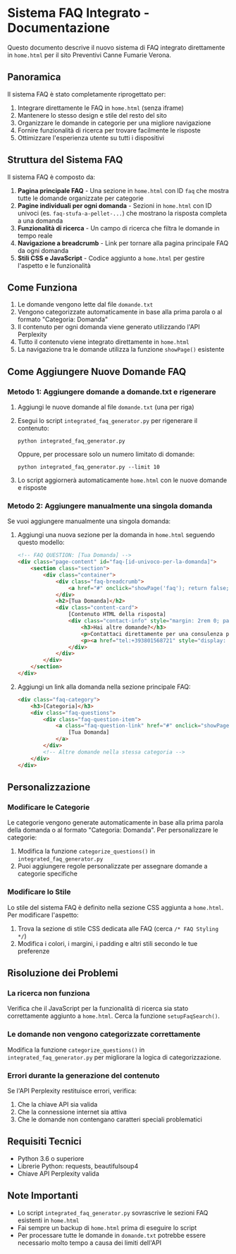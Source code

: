 # Sistema FAQ Integrato - Documentazione

Questo documento descrive il nuovo sistema di FAQ integrato direttamente in `home.html` per il sito Preventivi Canne Fumarie Verona.

## Panoramica

Il sistema FAQ è stato completamente riprogettato per:
1. Integrare direttamente le FAQ in `home.html` (senza iframe)
2. Mantenere lo stesso design e stile del resto del sito
3. Organizzare le domande in categorie per una migliore navigazione
4. Fornire funzionalità di ricerca per trovare facilmente le risposte
5. Ottimizzare l'esperienza utente su tutti i dispositivi

## Struttura del Sistema FAQ

Il sistema FAQ è composto da:

1. **Pagina principale FAQ** - Una sezione in `home.html` con ID `faq` che mostra tutte le domande organizzate per categorie
2. **Pagine individuali per ogni domanda** - Sezioni in `home.html` con ID univoci (es. `faq-stufa-a-pellet-...`) che mostrano la risposta completa a una domanda
3. **Funzionalità di ricerca** - Un campo di ricerca che filtra le domande in tempo reale
4. **Navigazione a breadcrumb** - Link per tornare alla pagina principale FAQ da ogni domanda
5. **Stili CSS e JavaScript** - Codice aggiunto a `home.html` per gestire l'aspetto e le funzionalità

## Come Funziona

1. Le domande vengono lette dal file `domande.txt`
2. Vengono categorizzate automaticamente in base alla prima parola o al formato "Categoria: Domanda"
3. Il contenuto per ogni domanda viene generato utilizzando l'API Perplexity
4. Tutto il contenuto viene integrato direttamente in `home.html`
5. La navigazione tra le domande utilizza la funzione `showPage()` esistente

## Come Aggiungere Nuove Domande FAQ

### Metodo 1: Aggiungere domande a domande.txt e rigenerare

1. Aggiungi le nuove domande al file `domande.txt` (una per riga)
2. Esegui lo script `integrated_faq_generator.py` per rigenerare il contenuto:
   ```
   python integrated_faq_generator.py
   ```
   
   Oppure, per processare solo un numero limitato di domande:
   ```
   python integrated_faq_generator.py --limit 10
   ```

3. Lo script aggiornerà automaticamente `home.html` con le nuove domande e risposte

### Metodo 2: Aggiungere manualmente una singola domanda

Se vuoi aggiungere manualmente una singola domanda:

1. Aggiungi una nuova sezione per la domanda in `home.html` seguendo questo modello:
   ```html
   <!-- FAQ QUESTION: [Tua Domanda] -->
   <div class="page-content" id="faq-[id-univoco-per-la-domanda]">
       <section class="section">
           <div class="container">
               <div class="faq-breadcrumb">
                   <a href="#" onclick="showPage('faq'); return false;">← Torna alle Domande Frequenti</a>
               </div>
               <h2>[Tua Domanda]</h2>
               <div class="content-card">
                   [Contenuto HTML della risposta]
                   <div class="contact-info" style="margin: 2rem 0; padding: 1rem; background-color: #f8f9fa; border-radius: 8px; border-left: 4px solid #1e3c72;">
                       <h3>Hai altre domande?</h3>
                       <p>Contattaci direttamente per una consulenza personalizzata:</p>
                       <p><a href="tel:+393801568721" style="display: inline-block; margin-top: 0.5rem; padding: 0.5rem 1rem; background-color: #1e3c72; color: white; text-decoration: none; border-radius: 4px; font-weight: bold;">📞 Chiama Ora: 380 156 8721</a></p>
                   </div>
               </div>
           </div>
       </section>
   </div>
   ```

2. Aggiungi un link alla domanda nella sezione principale FAQ:
   ```html
   <div class="faq-category">
       <h3>[Categoria]</h3>
       <div class="faq-questions">
           <div class="faq-question-item">
               <a class="faq-question-link" href="#" onclick="showPage('faq-[id-univoco-per-la-domanda]'); return false;">
                   [Tua Domanda]
               </a>
           </div>
           <!-- Altre domande nella stessa categoria -->
       </div>
   </div>
   ```

## Personalizzazione

### Modificare le Categorie

Le categorie vengono generate automaticamente in base alla prima parola della domanda o al formato "Categoria: Domanda". Per personalizzare le categorie:

1. Modifica la funzione `categorize_questions()` in `integrated_faq_generator.py`
2. Puoi aggiungere regole personalizzate per assegnare domande a categorie specifiche

### Modificare lo Stile

Lo stile del sistema FAQ è definito nella sezione CSS aggiunta a `home.html`. Per modificare l'aspetto:

1. Trova la sezione di stile CSS dedicata alle FAQ (cerca `/* FAQ Styling */`)
2. Modifica i colori, i margini, i padding e altri stili secondo le tue preferenze

## Risoluzione dei Problemi

### La ricerca non funziona

Verifica che il JavaScript per la funzionalità di ricerca sia stato correttamente aggiunto a `home.html`. Cerca la funzione `setupFaqSearch()`.

### Le domande non vengono categorizzate correttamente

Modifica la funzione `categorize_questions()` in `integrated_faq_generator.py` per migliorare la logica di categorizzazione.

### Errori durante la generazione del contenuto

Se l'API Perplexity restituisce errori, verifica:
1. Che la chiave API sia valida
2. Che la connessione internet sia attiva
3. Che le domande non contengano caratteri speciali problematici

## Requisiti Tecnici

- Python 3.6 o superiore
- Librerie Python: requests, beautifulsoup4
- Chiave API Perplexity valida

## Note Importanti

- Lo script `integrated_faq_generator.py` sovrascrive le sezioni FAQ esistenti in `home.html`
- Fai sempre un backup di `home.html` prima di eseguire lo script
- Per processare tutte le domande in `domande.txt` potrebbe essere necessario molto tempo a causa dei limiti dell'API